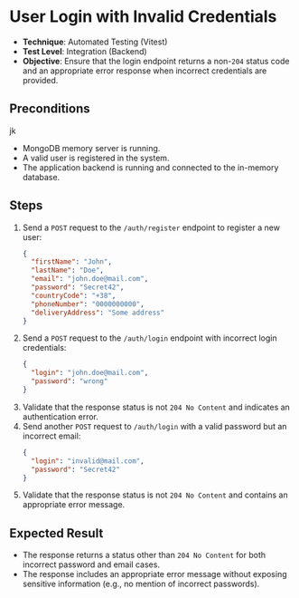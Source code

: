 # User Login with Invalid Credentials  

- **Technique**: Automated Testing (Vitest)  
- **Test Level**: Integration (Backend)  
- **Objective**: Ensure that the login endpoint returns a non-`204` status code and an appropriate error response when incorrect credentials are provided.

## Preconditions
jk
- MongoDB memory server is running.
- A valid user is registered in the system.
- The application backend is running and connected to the in-memory database.

## Steps

1. Send a `POST` request to the `/auth/register` endpoint to register a new user:
   ```json
   {
     "firstName": "John",
     "lastName": "Doe",
     "email": "john.doe@mail.com",
     "password": "Secret42",
     "countryCode": "+38",
     "phoneNumber": "0000000000",
     "deliveryAddress": "Some address"
   }
   ```
2. Send a `POST` request to the `/auth/login` endpoint with incorrect login credentials:
   ```json
   {
     "login": "john.doe@mail.com",
     "password": "wrong"
   }
   ```
3. Validate that the response status is not `204 No Content` and indicates an authentication error.
4. Send another `POST` request to `/auth/login` with a valid password but an incorrect email:
   ```json
   {
     "login": "invalid@mail.com",
     "password": "Secret42"
   }
   ```
5. Validate that the response status is not `204 No Content` and contains an appropriate error message.

## Expected Result

- The response returns a status other than `204 No Content` for both incorrect password and email cases.
- The response includes an appropriate error message without exposing sensitive information (e.g., no mention of incorrect passwords).
